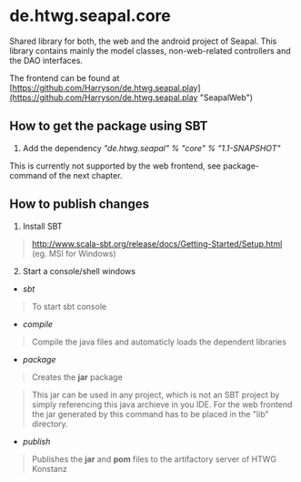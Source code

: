 de.htwg.seapal.core
===================

Shared library for both, the web and the android project of Seapal. 
This library contains mainly the model classes, non-web-related controllers and the DAO interfaces.
 
The frontend can be found at [https://github.com/Harryson/de.htwg.seapal.play](https://github.com/Harryson/de.htwg.seapal.play "SeapalWeb")

## How to get the package using SBT ##

1. Add the dependency *"de.htwg.seapal" % "core" % "1.1-SNAPSHOT"*

This is currently not supported by the web frontend, see package-command of the next chapter.

## How to publish changes ##

1. Install SBT

> http://www.scala-sbt.org/release/docs/Getting-Started/Setup.html (eg. MSI for Windows)

2. Start a console/shell windows

* *sbt* 

> To start sbt console

* *compile* 

> Compile the java files and automaticly loads the dependent libraries

* *package* 

> Creates the **jar** package

> This jar can be used in any project, which is not an SBT project by simply referencing this java archieve in you IDE. For the web frontend the jar generated by this command has to be placed in the "lib" directory.

* *publish*

> Publishes the **jar** and **pom** files to the artifactory server of HTWG Konstanz